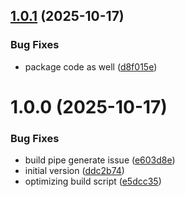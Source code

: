 ## [1.0.1](https://github.com/miman/posecore-srv-api/compare/v1.0.0...v1.0.1) (2025-10-17)


### Bug Fixes

* package code as well ([d8f015e](https://github.com/miman/posecore-srv-api/commit/d8f015e49e47b74a21e563f775dd60539948b8ba))

# 1.0.0 (2025-10-17)


### Bug Fixes

* build pipe generate issue ([e603d8e](https://github.com/miman/posecore-srv-api/commit/e603d8e7885234c611534ce170997d035f37f84c))
* initial version ([ddc2b74](https://github.com/miman/posecore-srv-api/commit/ddc2b7424f528a9d9af00ca3f815be53472e7cf9))
* optimizing build script ([e5dcc35](https://github.com/miman/posecore-srv-api/commit/e5dcc35b1e5fd11689af6a3dc490ed1f9907a6c5))
